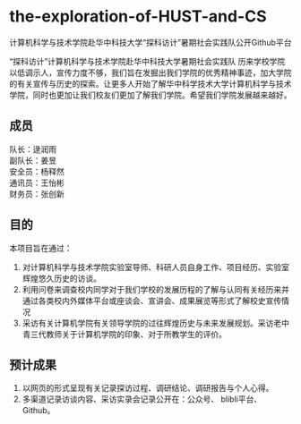 # the-exploration-of-HUST-and-CS
计算机科学与技术学院赴华中科技大学“探科访计”暑期社会实践队公开Github平台

“探科访计”计算机科学与技术学院赴华中科技大学暑期社会实践队
历来学校学院以低调示人，宣传力度不够，我们旨在发掘出我们学院的优秀精神事迹，加大学院的有关宣传与历史的探索。让更多人开始了解华中科学技术大学计算机科学与技术学院，同时也更加让我们校友们更加了解我们学院。希望我们学院发展越来越好。


## 成员
队长：逯润雨     
副队长：姜昱    
安全员：杨释然     
通讯员：王怡彬   
财务员：张创新


## 目的
本项目旨在通过：
1.	对计算机科学与技术学院实验室导师、科研人员自身工作、项目经历、实验室辉煌悠久历史的访谈。
2.	利用问卷来调查校内同学对于我们学校的发展历程的了解与认同有关经历来并通过各类校内外媒体平台或座谈会、宣讲会、成果展览等形式了解校史宣传情况
3.	采访有关计算机学院有关领导学院的过往辉煌历史与未来发展规划。采访老中青三代教师关于计算机学院的印象、对于所教学生的评价。


## 预计成果
1.	以网页的形式呈现有关记录探访过程、调研结论、调研报告与个人心得。
2.	多渠道记录访谈内容、采访实录会记录公开在：公众号、 blibli平台、Github。

